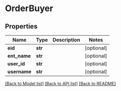 # OrderBuyer

## Properties
Name | Type | Description | Notes
------------ | ------------- | ------------- | -------------
**eid** | **str** |  | [optional] 
**ent_name** | **str** |  | [optional] 
**user_id** | **str** |  | [optional] 
**username** | **str** |  | [optional] 

[[Back to Model list]](../README.md#documentation-for-models) [[Back to API list]](../README.md#documentation-for-api-endpoints) [[Back to README]](../README.md)


